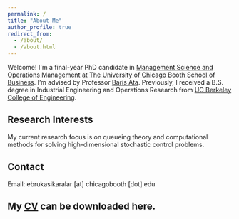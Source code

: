 ```yaml
---
permalink: /
title: "About Me"
author_profile: true
redirect_from: 
  - /about/
  - /about.html
---
```


Welcome! I'm a final-year PhD candidate in [Management Science and Operations Management](https://www.chicagobooth.edu/phd/dissertation-areas/management-science-and-operations-management) at [The University of Chicago Booth School of Business](https://www.chicagobooth.edu/). I’m advised by Professor [Baris Ata](https://www.chicagobooth.edu/faculty/directory/a/baris-ata). Previously, I received a B.S. degree 
in Industrial Engineering and Operations Research from [UC Berkeley College of Engineering](https://ieor.berkeley.edu/).


Research Interests
------------------
My current research focus is on queueing theory and computational methods for solving high-dimensional stochastic control problems.

Contact
------------------
Email: ebrukasikaralar [at] chicagobooth [dot] edu


My [**CV**](../files/ebru_kasikaralar_cv.pdf) can be downloaded here.
---
